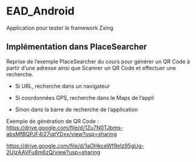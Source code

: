 # EAD_Android
Application pour tester le framework Zxing

## Implémentation dans PlaceSearcher

Reprise de l’exemple PlaceSearcher du cours
pour générer un QR Code à partir d’une adresse
ainsi que Scanner un QR Code et effectuer une recherche.

- Si URL, recherche dans un navigateur

- Si coordonnées GPS, recherche dans le Maps de l’appli

- Sinon dans la barre de recherche de l’application


Exemple de génération de QR Code :
https://drive.google.com/file/d/1Zu7N0TJbms-absMfBQPJF4l27iqtYDxx/view?usp=sharing

https://drive.google.com/file/d/1aOHkceWf9eIz95gUg-2UjzAAVFu8m6zQ/view?usp=sharing
